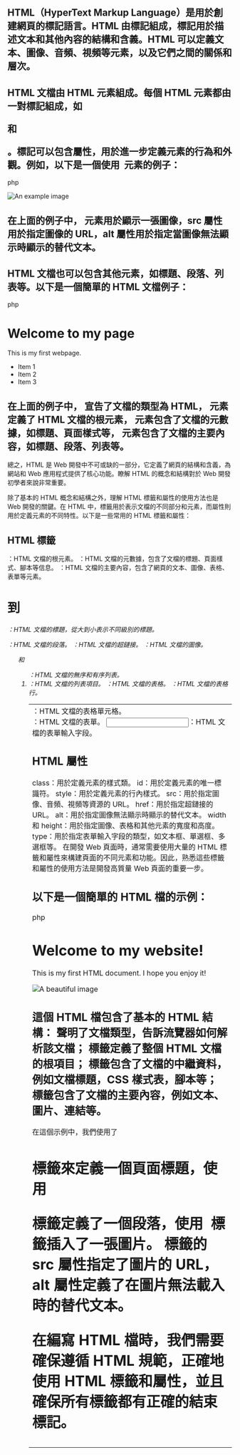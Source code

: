 ## HTML（HyperText Markup Language）是用於創建網頁的標記語言。HTML 由標記組成，標記用於描述文本和其他內容的結構和含義。HTML 可以定義文本、圖像、音頻、視頻等元素，以及它們之間的關係和層次。

## HTML 文檔由 HTML 元素組成。每個 HTML 元素都由一對標記組成，如 <p> 和 </p>。標記可以包含屬性，用於進一步定義元素的行為和外觀。例如，以下是一個使用 <img> 元素的例子：

php

<img src="example.jpg" alt="An example image">

## 在上面的例子中，<img> 元素用於顯示一張圖像，src 屬性用於指定圖像的 URL，alt 屬性用於指定當圖像無法顯示時顯示的替代文本。

## HTML 文檔也可以包含其他元素，如標題、段落、列表等。以下是一個簡單的 HTML 文檔例子：

php

<!DOCTYPE html>
<html>
<head>
  <title>My Page</title>
</head>
<body>
  <h1>Welcome to my page</h1>
  <p>This is my first webpage.</p>
  <ul>
    <li>Item 1</li>
    <li>Item 2</li>
    <li>Item 3</li>
  </ul>
</body>
</html>

## 在上面的例子中，<!DOCTYPE html> 宣告了文檔的類型為 HTML，<html> 元素定義了 HTML 文檔的根元素，<head> 元素包含了文檔的元數據，如標題、頁面樣式等，<body> 元素包含了文檔的主要內容，如標題、段落、列表等。

總之，HTML 是 Web 開發中不可或缺的一部分，它定義了網頁的結構和含義，為網站和 Web 應用程式提供了核心功能。瞭解 HTML 的概念和結構對於 Web 開發初學者來說非常重要。

除了基本的 HTML 概念和結構之外，理解 HTML 標籤和屬性的使用方法也是 Web 開發的關鍵。在 HTML 中，標籤用於表示文檔的不同部分和元素，而屬性則用於定義元素的不同特性。以下是一些常用的 HTML 標籤和屬性：

## HTML 標籤
<html>：HTML 文檔的根元素。
<head>：HTML 文檔的元數據，包含了文檔的標題、頁面樣式、腳本等信息。
<body>：HTML 文檔的主要內容，包含了網頁的文本、圖像、表格、表單等元素。
<h1> 到 <h6>：HTML 文檔的標題，從大到小表示不同級別的標題。
<p>：HTML 文檔的段落。
<a>：HTML 文檔的超鏈接。
<img>：HTML 文檔的圖像。
<ul> 和 <ol>：HTML 文檔的無序和有序列表。
<li>：HTML 文檔的列表項目。
<table>：HTML 文檔的表格。
<tr>：HTML 文檔的表格行。
<td>：HTML 文檔的表格單元格。
<form>：HTML 文檔的表單。
<input>：HTML 文檔的表單輸入字段。

## HTML 屬性
class：用於定義元素的樣式類。
id：用於定義元素的唯一標識符。
style：用於定義元素的行內樣式。
src：用於指定圖像、音頻、視頻等資源的 URL。
href：用於指定超鏈接的 URL。
alt：用於指定圖像無法顯示時顯示的替代文本。
width 和 height：用於指定圖像、表格和其他元素的寬度和高度。
type：用於指定表單輸入字段的類型，如文本框、單選框、多選框等。
在開發 Web 頁面時，通常需要使用大量的 HTML 標籤和屬性來構建頁面的不同元素和功能。因此，熟悉這些標籤和屬性的使用方法是開發高質量 Web 頁面的重要一步。

## 以下是一個簡單的 HTML 檔的示例：
php

<!DOCTYPE html> 
<html>
<head> 
<title>
My First HTML Document
</title> 
</head> 
<body> 
<h1>Welcome to my website!
</h1> 
<p>
This is my first HTML document. I hope you enjoy it!
</p> 
<img src="https://example.com/image.jpg" alt="A beautiful image"> 
</body> 
</html> 

## 這個 HTML 檔包含了基本的 HTML 結構：<!DOCTYPE html> 聲明了文檔類型，告訴流覽器如何解析該文檔；<html> 標籤定義了整個 HTML 文檔的根項目；<head> 標籤包含了文檔的中繼資料，例如文檔標題，CSS 樣式表，腳本等；<body> 標籤包含了文檔的主要內容，例如文本、圖片、連結等。

在這個示例中，我們使用了 <h1> 標籤來定義一個頁面標題，使用 <p> 標籤定義了一個段落，使用 <img> 標籤插入了一張圖片。<img> 標籤的 src 屬性指定了圖片的 URL，alt 屬性定義了在圖片無法載入時的替代文本。

在編寫 HTML 檔時，我們需要確保遵循 HTML 規範，正確地使用 HTML 標籤和屬性，並且確保所有標籤都有正確的結束標記。